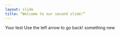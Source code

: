 ```yaml
---
layout: slide
title: “Welcome to our second slide!”
---
```

Your test
Use the left arrow to go back!
something new   
